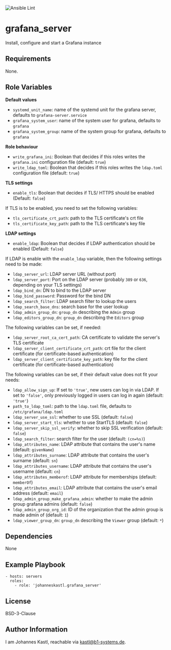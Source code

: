 ![Ansible Lint](https://github.com/johanneskastl/ansible-role-grafana_server/workflows/Ansible%20Lint/badge.svg)

grafana_server
=========

Install, configure and start a Grafana instance

Requirements
------------

None.

Role Variables
--------------

**Default values**

- `systemd_unit_name`: name of the systemd unit for the grafana server, defaults to `grafana-server.service`
- `grafana_system_user`: name of the system user for grafana, defaults to `grafana`
- `grafana_system_group`: name of the system group for grafana, defaults to `grafana`

**Role behaviour**

- `write_grafana_ini`: Boolean that decides if this roles writes the `grafana.ini` configuration file (default: `true`)
- `write_ldap_toml`: Boolean that decides if this roles writes the `ldap.toml` configuration file (default: `true`)

**TLS settings**

- `enable_tls`: Boolean that decides if TLS/ HTTPS should be enabled (Default: `false`)

If TLS is to be enabled, you need to set the following variables:

- `tls_certificate_crt_path`: path to the TLS certificate's crt file
- `tls_certificate_key_path`: path to the TLS certificate's key file

**LDAP settings**

- `enable_ldap`: Boolean that decides if LDAP authentication should be enabled (Default: `false`)

If LDAP is enable with the `enable_ldap` variable, then the following settings need to be made:

- `ldap_server_url`: LDAP server URL (without port)
- `ldap_server_port`: Port on the LDAP server (probably `389` or `636`, depending on your TLS settings)
- `ldap_bind_dn`: DN to bind to the LDAP server
- `ldap_bind_password`: Password for the bind DN
- `ldap_search_filter`: LDAP search filter to lookup the users
- `ldap_search_base_dns`: search base for the user lookup
- `ldap_admin_group_dn`: `group_dn` describing the `Admin` group
- `ldap_editors_group_dn`: `group_dn` describing the `Editors` group

The following variables can be set, if needed:

- `ldap_server_root_ca_cert_path`: CA certificate to validate the server's TLS certificate
- `ldap_server_client_certificate_crt_path`: crt file for the client certificate (for certificate-based authentication)
- `ldap_server_client_certificate_key_path`: key file for the client certificate (for certificate-based authentication)

The following variables can be set, if their default value does not fit your needs:

- `ldap_allow_sign_up`: If set to `'true'`, new users can log in via LDAP. If set to `'false'`, only previously logged in users can log in again (default: `'true'`)
- `path_to_ldap_toml`: path to the `ldap.toml` file, defaults to `/etc/grafana/ldap.toml`
- `ldap_server_use_ssl`: whether to use SSL (default: `false`)
- `ldap_server_start_tls`: whether to use StartTLS (default: `false`)
- `ldap_server_skip_ssl_verify`: whether to skip SSL verification  (default: `false`)
- `ldap_search_filter`: search filter for the user (default: `(cn=%s)`)
- `ldap_attributes_name`: LDAP attribute that contains the user's name (default: `givenName`)
- `ldap_attributes_surname`: LDAP attribute that contains the user's surname (default: `sn`)
- `ldap_attributes_username`: LDAP attribute that contains the user's username (default: `cn`)
- `ldap_attributes_memberof`: LDAP attribute for memberships (default: `memberOf`)
- `ldap_attributes_email`: LDAP attribute that contains the user's email address (default: `email`)
- `ldap_admin_group_make_grafana_admin`: whether to make the admin group grafana admins (default: `false`)
- `ldap_admin_group_org_id`: ID of the organization that the admin group is made admin of (default: `1`)
- `ldap_viewer_group_dn`: `group_dn` describing the `Viewer` group (default: `*`)

Dependencies
------------

None

Example Playbook
----------------

    - hosts: servers
      roles:
        - role: 'johanneskastl.grafana_server'

License
-------

BSD-3-Clause

Author Information
------------------

I am Johannes Kastl, reachable via kastl@b1-systems.de.
